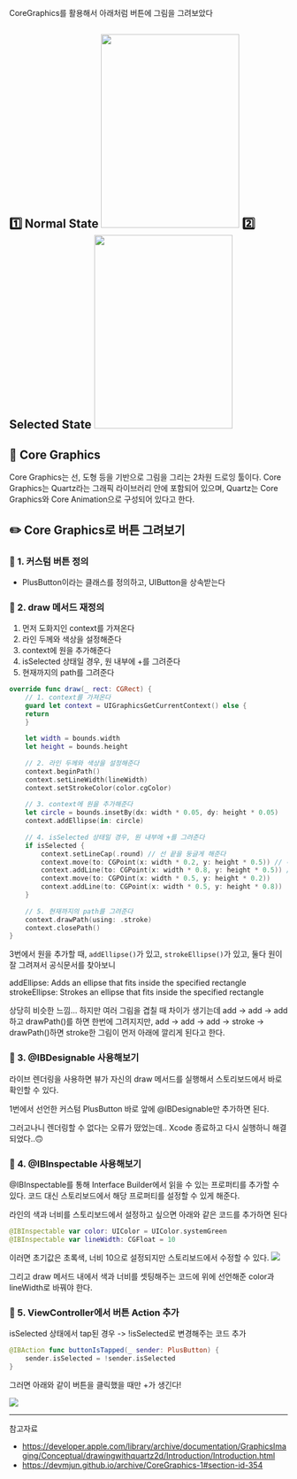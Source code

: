 CoreGraphics를 활용해서 아래처럼 버튼에 그림을 그려보았다

1️⃣ Normal State 
<img src="https://velog.velcdn.com/images/marisol/post/cba9c16b-8ef2-44f7-81f7-688748bee397/image.png" width="250" height="350"/>
2️⃣ Selected State
<img src="https://velog.velcdn.com/images/marisol/post/a4a372fc-3ce2-474b-8b4b-1c150dc6d08d/image.png" width="250" height="350"/>
---

## 🎨 Core Graphics

Core Graphics는 선, 도형 등을 기반으로 그림을 그리는 2차원 드로잉 툴이다. 
Core Graphics는 Quartz라는 그래픽 라이브러리 안에 포함되어 있으며, Quartz는 Core Graphics와 Core Animation으로 구성되어 있다고 한다.

## ✏️ Core Graphics로 버튼 그려보기

### 📌 1. 커스텀 버튼 정의
- PlusButton이라는 클래스를 정의하고, UIButton을 상속받는다

### 📌 2. draw 메서드 재정의
1) 먼저 도화지인 context를 가져온다
2) 라인 두께와 색상을 설정해준다
3) context에 원을 추가해준다
4) isSelected 상태일 경우, 원 내부에 +를 그려준다
5) 현재까지의 path를 그려준다

```swift
override func draw(_ rect: CGRect) {
    // 1. context를 가져온다
    guard let context = UIGraphicsGetCurrentContext() else {
    return
    }
    
    let width = bounds.width
    let height = bounds.height
    
    // 2. 라인 두께와 색상을 설정해준다
    context.beginPath()
    context.setLineWidth(lineWidth)
    context.setStrokeColor(color.cgColor)
    
    // 3. context에 원을 추가해준다
    let circle = bounds.insetBy(dx: width * 0.05, dy: height * 0.05)
    context.addEllipse(in: circle)
    
    // 4. isSelected 상태일 경우, 원 내부에 +를 그려준다
    if isSelected {
        context.setLineCap(.round) // 선 끝을 둥글게 해준다
        context.move(to: CGPoint(x: width * 0.2, y: height * 0.5)) // 해당 좌표로 이동
        context.addLine(to: CGPoint(x: width * 0.8, y: height * 0.5)) // 위 좌표에서 해당 좌표까지 선 추가
        context.move(to: CGPOint(x: width * 0.5, y: height * 0.2))
        context.addLine(to: CGPoint(x: width * 0.5, y: height * 0.8))
    }
    
    // 5. 현재까지의 path를 그려준다
    context.drawPath(using: .stroke)
    context.closePath()
}
```

3번에서 원을 추가할 때, `addEllipse()`가 있고, `strokeEllipse()`가 있고, 둘다 원이 잘 그려져서 공식문서를 찾아보니 

addEllipse: Adds an ellipse that fits inside the specified rectangle
strokeEllipse: Strokes an ellipse that fits inside the specified rectangle

상당히 비슷한 느낌...
하지만 여러 그림을 겹칠 때 차이가 생기는데
add -> add -> add 하고 drawPath()를 하면 한번에 그려지지만,
add -> add -> add -> stroke -> drawPath()하면 stroke한 그림이 먼저 아래에 깔리게 된다고 한다.

### 📌 3. @IBDesignable 사용해보기

라이브 렌더링을 사용하면 뷰가 자신의 draw 메서드를 실행해서 스토리보드에서 바로 확인할 수 있다.

1번에서 선언한 커스텀 PlusButton 바로 앞에 @IBDesignable만 추가하면 된다.

그러고나니 렌더링할 수 없다는 오류가 떴었는데.. Xcode 종료하고 다시 실행하니 해결되었다..🙃

### 📌 4. @IBInspectable 사용해보기

@IBInspectable를 통해 Interface Builder에서 읽을 수 있는 프로퍼티를 추가할 수 있다.
코드 대신 스토리보드에서 해당 프로퍼티를 설정할 수 있게 해준다.

라인의 색과 너비를 스토리보드에서 설정하고 싶으면 아래와 같은 코드를 추가하면 된다
```swift
@IBInspectable var color: UIColor = UIColor.systemGreen
@IBInspectable var lineWidth: CGFloat = 10
```

이러면 초기값은 초록색, 너비 10으로 설정되지만 스토리보드에서 수정할 수 있다.
![](https://velog.velcdn.com/images/marisol/post/74558bc7-c4c5-4cbb-9d63-fbb486aad1c4/image.png)

그리고 draw 메서드 내에서 색과 너비를 셋팅해주는 코드에 위에 선언해준 color과 lineWidth로 바꿔야 한다.

### 📌 5. ViewController에서 버튼 Action 추가

isSelected 상태에서 tap된 경우 -> !isSelected로 변경해주는 코드 추가
```swift
@IBAction func buttonIsTapped(_ sender: PlusButton) {
    sender.isSelected = !sender.isSelected
}
```

그러면 아래와 같이 버튼을 클릭했을 때만 +가 생긴다!

![](https://velog.velcdn.com/images/marisol/post/95feff08-d15b-45b9-8829-8eb741185b12/image.gif)


---
참고자료
- https://developer.apple.com/library/archive/documentation/GraphicsImaging/Conceptual/drawingwithquartz2d/Introduction/Introduction.html
- https://devmjun.github.io/archive/CoreGraphics-1#section-id-354
